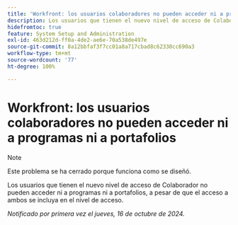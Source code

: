 ```yaml
---
title: 'Workfront: los usuarios colaboradores no pueden acceder ni a programas ni a portafolios'
description: Los usuarios que tienen el nuevo nivel de acceso de Colaborador no pueden acceder ni a programas ni a portafolios, a pesar de que el acceso a ambos se incluya en el nivel de acceso.
hidefromtoc: true
feature: System Setup and Administration
exl-id: 463d212d-ff0a-4de2-ae6e-70a538de497e
source-git-commit: 8a12bbfaf3f7cc01a8a717cbad8c62330cc690a3
workflow-type: tm+mt
source-wordcount: '77'
ht-degree: 100%

---
```


# Workfront: los usuarios colaboradores no pueden acceder ni a programas ni a portafolios

>[!NOTE]
>
>Este problema se ha cerrado porque funciona como se diseñó.

Los usuarios que tienen el nuevo nivel de acceso de Colaborador no pueden acceder ni a programas ni a portafolios, a pesar de que el acceso a ambos se incluya en el nivel de acceso.

_Notificado por primera vez el jueves, 16 de octubre de 2024._
